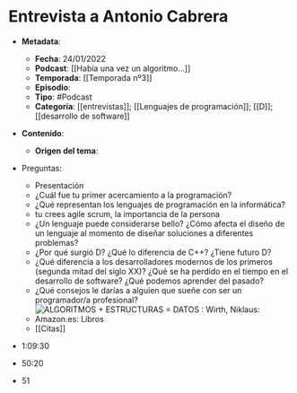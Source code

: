 # Entrevista a Antonio Cabrera

- **Metadata**:
	- **Fecha**: 24/01/2022
	- **Podcast**: [[Había una vez un algoritmo...]]
	- **Temporada**: [[Temporada nº3]]
	- **Episodio**:
	- **Tipo**: #Podcast
	- **Categoría**: [[entrevistas]]; [[Lenguajes de programación]]; [[D]]; [[desarrollo de software]]
- **Contenido**:
	- **Origen del tema**:

- Preguntas:
	- Presentación
	- ¿Cuál fue tu primer acercamiento a la programación?
	- ¿Qué representan los lenguajes de programación en la informática?
	- tu crees agile scrum, la importancia de la persona
	- ¿Un lenguaje puede considerarse bello? ¿Cómo afecta el diseño de un lenguaje al momento de diseñar soluciones a diferentes problemas?
	- ¿Por qué surgió D? ¿Qué lo diferencia de C++? ¿Tiene futuro D?
	- ¿Qué diferencia a los desarrolladores modernos de los primeros (segunda mitad del siglo XX)? ¿Qué se ha perdido en el tiempo en el desarrollo de software? ¿Qué podemos aprender del pasado?
	- ¿Qué consejos le darías a alguien que sueñe con ser un programador/a profesional?
	- ![ALGORITMOS + ESTRUCTURAS = DATOS : Wirth, Niklaus: Amazon.es: Libros](https://encrypted-tbn0.gstatic.com/images?q=tbn:ANd9GcTj7ONJQFDVSgZoueJ2dBAthCB2VvINapzEEf83aa3EdJ-FrO5BRILWpd26WvEGp0eQeAM&usqp=CAU)
	- [[Citas]]
- 1:09:30
- 50:20
- 51

